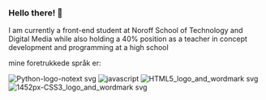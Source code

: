 ### Hello there! 👋

I am currently a front-end student at Noroff School of Technology and Digital Media while also holding a 40% position as a teacher in concept development and programming at a high school

mine foretrukkede språk er:

![Python-logo-notext svg](https://user-images.githubusercontent.com/59417456/223383577-3d678d8b-65b3-4da5-b29e-85e44318d3f7.png)
![javascript](https://user-images.githubusercontent.com/59417456/223383590-b614a1df-1991-4c52-a68a-84a042d2ee29.png)
![HTML5_logo_and_wordmark svg](https://user-images.githubusercontent.com/59417456/223384433-245c68c2-3982-4f93-8087-ba8e5862865f.png)
![1452px-CSS3_logo_and_wordmark svg](https://user-images.githubusercontent.com/59417456/223384439-af339d77-97a6-49a4-88d6-c6151ca089a3.png)


<!--
**ebergeng/ebergeng** is a ✨ _special_ ✨ repository because its `README.md` (this file) appears on your GitHub profile.

Here are some ideas to get you started:

- 🔭 I’m currently working on ...
- 🌱 I’m currently learning ...
- 👯 I’m looking to collaborate on ...
- 🤔 I’m looking for help with ...
- 💬 Ask me about ...
- 📫 How to reach me: ...
- 😄 Pronouns: ...
- ⚡ Fun fact: ...
-->

